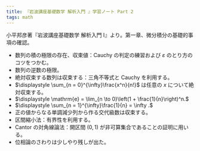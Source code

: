 ```yaml
---
title: 『岩波講座基礎数学 解析入門 』学習ノート Part 2
tags: math
---
```


小平邦彦著『岩波講座基礎数学 解析入門 I』より。第一章、微分積分の基礎的事項の確認。

* 数列の積の極限の存在、収束値：Cauchy の判定の練習および $\varepsilon$ のとり方のコツをつかむ。
* 数列の逆数の極限。
* 絶対収束する数列は収束する：三角不等式と Cauchy を利用する。
* $\displaystyle \sum_{n = 0}^{\infty}\frac{x^n}{n!}$ は任意の $x$ について絶対収束する。
* $\displaystyle \mathrm{e} = \lim_{n \to 0}\left(1 + \frac{1}{n}\right)^n.$
* $\displaystyle \sum_{n = 1}^{\infty}\frac{1}{n} = \infty .$
* 正の値からなる単調減少列から作る交代級数は収束する。
* 区間縮小法：有界性を利用する。
* Cantor の対角線論法：開区間 ${(0, 1)}$ が非可算集合であることの証明に用いる。
* 位相論のさわりは少しやり残しが出た。
